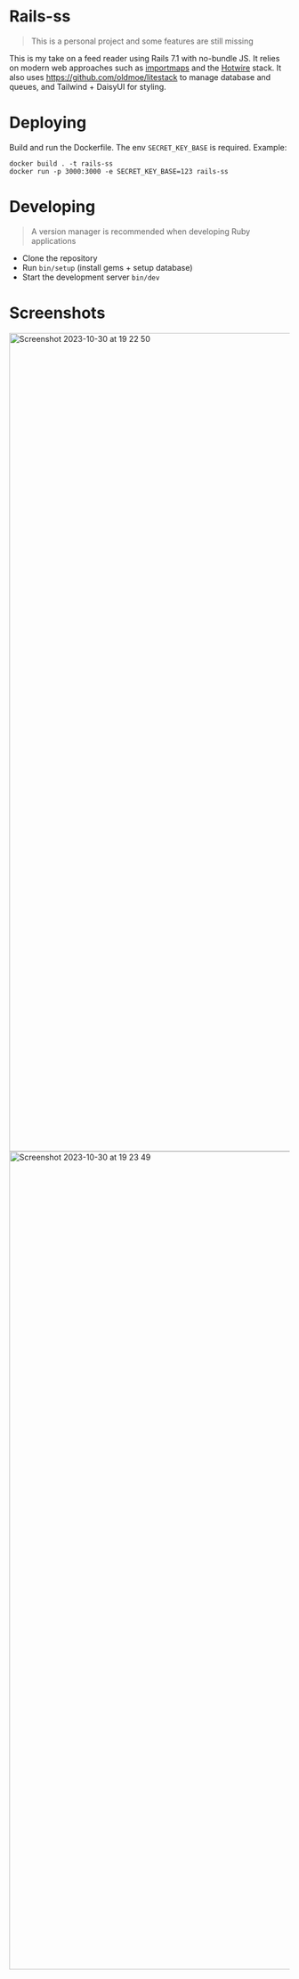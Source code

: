 # Rails-ss
> This is a personal project and some features are still missing

This is my take on a feed reader using Rails 7.1 with no-bundle JS. It relies on modern web approaches such as [importmaps](https://developer.mozilla.org/en-US/docs/Web/HTML/Element/script/type/importmap) and the [Hotwire](https://hotwired.dev/) stack. It also uses https://github.com/oldmoe/litestack to manage database and queues, and Tailwind + DaisyUI for styling.

# Deploying
Build and run the Dockerfile. The env `SECRET_KEY_BASE` is required. Example:
```
docker build . -t rails-ss
docker run -p 3000:3000 -e SECRET_KEY_BASE=123 rails-ss
```

# Developing
> A version manager is recommended when developing Ruby applications

- Clone the repository
- Run `bin/setup` (install gems + setup database)
- Start the development server `bin/dev`

# Screenshots
<img width="1470" alt="Screenshot 2023-10-30 at 19 22 50" src="https://github.com/caiohsramos/rails-ss/assets/12804854/3ddaae94-2805-4d10-9577-65a77fc1db6a">
<img width="1470" alt="Screenshot 2023-10-30 at 19 23 49" src="https://github.com/caiohsramos/rails-ss/assets/12804854/0034b54b-ee14-4e5f-8662-4eaaded351ce">
